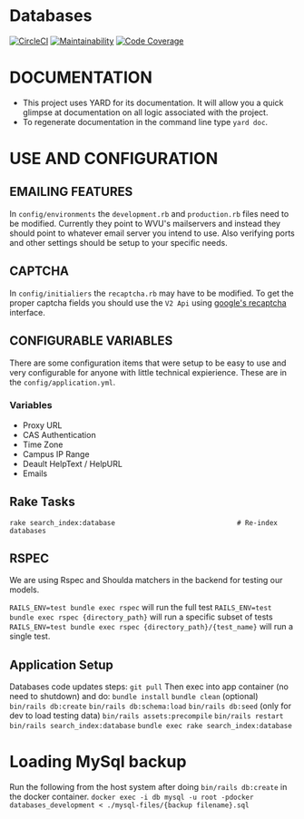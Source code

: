 # Databases 
[![CircleCI](https://circleci.com/gh/wvulibraries/databases.svg?style=svg)](https://circleci.com/gh/wvulibraries/databases)
[![Maintainability](https://qlty.sh/gh/wvulibraries/projects/databases/maintainability.svg)](https://qlty.sh/gh/wvulibraries/projects/databases)
[![Code Coverage](https://qlty.sh/gh/wvulibraries/projects/databases/coverage.svg)](https://qlty.sh/gh/wvulibraries/projects/database)

# DOCUMENTATION
- This project uses YARD for its documentation.  It will allow you a quick glimpse at documentation on all logic associated with the project.
- To regenerate documentation in the command line type `yard doc`.  

# USE AND CONFIGURATION 

## EMAILING FEATURES 
In `config/environments` the `development.rb` and `production.rb` files need to be modified.  Currently they point to WVU's mailservers and instead they should point to whatever email server you intend to use.  Also verifying ports and other settings should be setup to your specific needs.   

## CAPTCHA 
In `config/initialiers` the `recaptcha.rb` may have to be modified.  To get the proper captcha fields you should use the `V2 Api` using [google's recaptcha](https://www.google.com/recaptcha/) interface.

## CONFIGURABLE VARIABLES 
There are some configuration items that were setup to be easy to use and very configurable for anyone with little technical expierience.  These are in the `config/application.yml`.

### Variables 
- Proxy URL
- CAS Authentication 
- Time Zone
- Campus IP Range  
- Deault HelpText / HelpURL
- Emails 

## Rake Tasks

```
rake search_index:database                              # Re-index databases
```

## RSPEC
We are using Rspec and Shoulda matchers in the backend for testing our models.

`RAILS_ENV=test bundle exec rspec` will run the full test
`RAILS_ENV=test bundle exec rspec {directory_path}` will run a specific subset of tests
`RAILS_ENV=test bundle exec rspec {directory_path}/{test_name}` will run a single test.

## Application Setup
Databases code updates steps:
`git pull`
Then exec into app container (no need to shutdown) and do:
`bundle install`
`bundle clean` (optional)
`bin/rails db:create`
`bin/rails db:schema:load`
`bin/rails db:seed` (only for dev to load testing data)
`bin/rails assets:precompile`
`bin/rails restart`
`bin/rails search_index:database`
`bundle exec rake search_index:database`

# Loading MySql backup
Run the following from the host system after doing `bin/rails db:create` in the docker container.
`docker exec -i db mysql -u root -pdocker databases_development < ./mysql-files/{backup filename}.sql`
